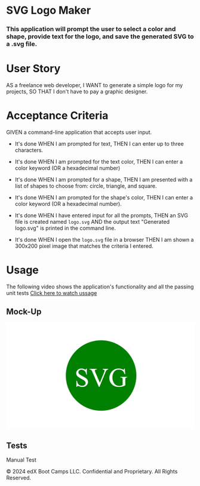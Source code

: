 # SVG Logo Maker

### This application will prompt the user to select a color and shape, provide text for the logo, and save the generated SVG to a .svg file.

# User Story

AS a freelance web developer,
I WANT to generate a simple logo for my projects,  SO THAT I don't have to pay a graphic designer.

# Acceptance Criteria

GIVEN a command-line application that accepts user input.

- It's done WHEN I am prompted for text,
THEN I can enter up to three characters.

- It's done WHEN I am prompted for the text color,
THEN I can enter a color keyword (OR a hexadecimal number)

- It's done WHEN I am prompted for a shape,
THEN I am presented with a list of shapes to choose from: circle, triangle, and square.

- It's done WHEN I am prompted for the shape's color,
THEN I can enter a color keyword (OR a hexadecimal number).

- It's done WHEN I have entered input for all the prompts,
THEN an SVG file is created named `logo.svg`
AND the output text "Generated logo.svg" is printed in the command line.

- It's done WHEN I open the `logo.svg` file in a browser
THEN I am shown a 300x200 pixel image that matches the criteria I entered.

# Usage

The following video shows the application's functionality and all the passing unit tests [Click here to watch ussage](https://youtu.be/ReQHikq18Jk)


## Mock-Up

![The foolowing image shows the application's appearance and functionality:](./10-oop-homework-demo.png)

## Tests

Manual Test

© 2024 edX Boot Camps LLC. Confidential and Proprietary. All Rights Reserved.